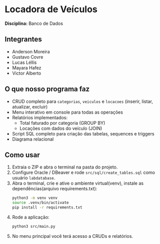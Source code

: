 # Locadora de Veículos 
**Disciplina:** Banco de Dados  


## Integrantes
- Anderson Moreira
- Gustavo Covre
- Lucas Léllis
- Mayara Hafez
- Victor Alberto

## O que nosso programa faz
- CRUD completo para `categorias`, `veiculos` e `locacoes` (inserir, listar, atualizar, excluir)
- Menu interativo em console para todas as operações
- Relatórios implementados:
  - Total faturado por categoria (GROUP BY)
  - Locações com dados do veículo (JOIN)
- Script SQL completo para criação das tabelas, sequences e triggers
- Diagrama relacional 

## Como usar 
1. Extraia o ZIP e abra o terminal na pasta do projeto.
2. Configure Oracle / DBeaver e rode `src/sql/create_tables.sql` como usuário `labdatabase`.
3. Abra o terminal, crie e ative o ambiente virtual(venv), instale as dependências(arquivo requirements.txt):
   ```bash
   python3 -m venv venv
   source .venv/bin/activate
   pip install -r requirements.txt
   ```
4. Rode a aplicação:
   ```bash
   python3 src/main.py
   ```
5. No menu principal você terá acesso a CRUDs e relatórios.


